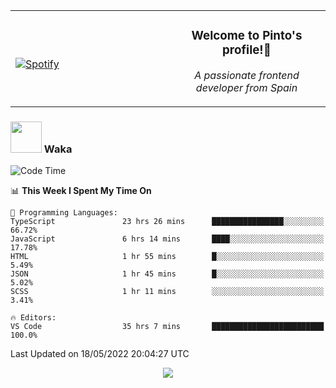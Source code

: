 <table width="100%" align="center"> 
  <tr>
  <td width="50%">
      
&nbsp; <br> [![Spotify](https://novatorem-zeta-rust.vercel.app/api/spotify)](https://open.spotify.com/user/novatorem-zeta-rust)

  </td>
  <td width="50%">
    <h3 align="center">Welcome to Pinto's profile!👋</h3>
    <p align="center"><em>A passionate frontend developer from Spain</em></p>
  </td>
  </table>

### <img src="https://media.giphy.com/media/VgCDAzcKvsR6OM0uWg/giphy.gif" width="50"> Waka

  <!--START_SECTION:waka-->
![Code Time](http://img.shields.io/badge/Code%20Time-386%20hrs%2014%20mins-blue)

📊 **This Week I Spent My Time On** 

```text
💬 Programming Languages: 
TypeScript               23 hrs 26 mins      ████████████████░░░░░░░░░   66.72% 
JavaScript               6 hrs 14 mins       ████░░░░░░░░░░░░░░░░░░░░░   17.78% 
HTML                     1 hr 55 mins        █░░░░░░░░░░░░░░░░░░░░░░░░   5.49% 
JSON                     1 hr 45 mins        █░░░░░░░░░░░░░░░░░░░░░░░░   5.02% 
SCSS                     1 hr 11 mins        ░░░░░░░░░░░░░░░░░░░░░░░░░   3.41%

🔥 Editors: 
VS Code                  35 hrs 7 mins       █████████████████████████   100.0%

```


 Last Updated on 18/05/2022 20:04:27 UTC
<!--END_SECTION:waka-->

<div align="center">
<img src="https://github-readme-stats-gilt-tau.vercel.app/api/top-langs/?username=pinto-hub&layout=compact&theme=dracula" />
</div>
